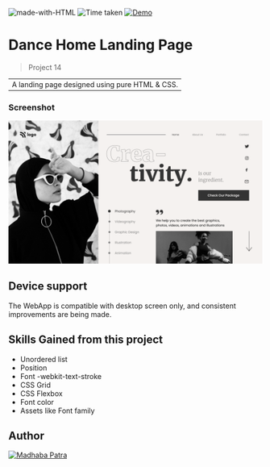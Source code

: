 ![made-with-HTML](https://img.shields.io/badge/Made%20with-HTML%20&%20CSS-blue?style=for-the-badge)
![Time taken](https://img.shields.io/badge/Time%20taken-03H%3A23M%3A54S-tomato?style=for-the-badge&logo=Clockify)
[![Demo](https://img.shields.io/badge/See%20Demo-Visit-green?style=for-the-badge&logo=web)](https://jsbootcamp.madhabapatra.com/html-and-css/project-14/)

# Dance Home Landing Page
>Project 14

<table>
<tr>
<td>
  A landing page designed using pure HTML & CSS.
</td>
</tr>
</table>


### Screenshot

![project 14](thumbnail.png)


## Device support
The WebApp is compatible with desktop screen only, and consistent improvements are being made.

## Skills Gained from this project

- Unordered list
- Position
- Font -webkit-text-stroke
- CSS Grid
- CSS Flexbox
- Font color
- Assets like Font family

## Author

<a href="https://github.com/MadhabaPatra"> <img src="https://github.com/MadhabaPatra.png" alt="Madhaba Patra" style="width:50px;"/></a> 
